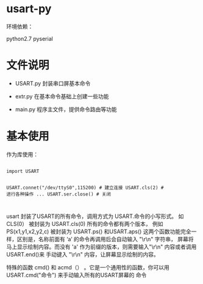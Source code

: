 usart-py
========

环境依赖：

   python2.7
   pyserial



文件说明
=============

* USART.py 封装串口屏基本命令

* extr.py 在基本命令基础上创建一些功能

* main.py 程序主文件，提供命令路由等功能

基本使用
=================

作为库使用：

<code>
import USART

USART.connet("/dev/ttyS0",115200)  # 建立连接
USART.cls(2)                       # 进行各种操作
...
USART.ser.close() # 关闭

</code>


 usart 封装了USART的所有命令，调用方式为 USART.命令的小写形式。
 如 CLS(0） 被封装为 USART.cls(0) 
 所有的命令都有两个版本，  例如PS(x1,y1,x2,y2,c) 被封装为 USART.ps() 和USART.aps()
 这两个函数功能完全一样，区别是，名称前面有 ‘a’ 的命令再调用后会自动输入 "\r\n" 字符串，
 屏幕将马上显示绘制内容。而没有 'a' 作为前缀的版本，则需要输入"\r\n" 内容或者调用 USART.end()来
 手动键入 "\r\n" 内容，让屏幕显示绘制的内容。

 特殊的函数 cmd() 和 acmd（） 。它是一个通用性的函数，你可以用USART.cmd("命令") 来手动输入所有的USART屏幕的
 命令


